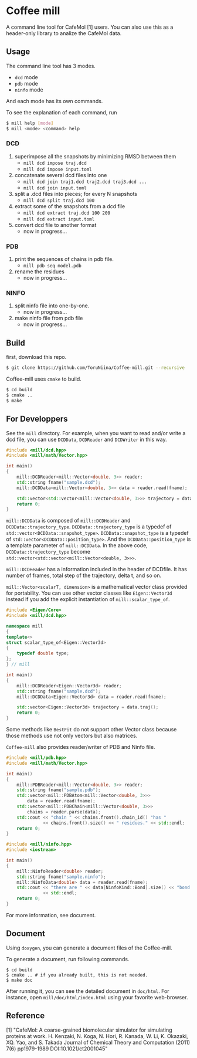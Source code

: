 Coffee mill
====

A command line tool for CafeMol [1] users.
You can also use this as a header-only library to analize the CafeMol data.

## Usage

The command line tool has 3 modes.
- `dcd` mode
- `pdb` mode
- `ninfo` mode

And each mode has its own commands.

To see the explanation of each command, run

```sh
$ mill help [mode]
$ mill <mode> <command> help
```

### DCD

1. superimpose all the snapshots by minimizing RMSD between them
   - `mill dcd impose traj.dcd`
   - `mill dcd impose input.toml`
2. concatenate several dcd files into one
   - `mill dcd join traj1.dcd traj2.dcd traj3.dcd ...`
   - `mill dcd join input.toml`
3. split a .dcd files into pieces; for every N snapshots
   - `mill dcd split traj.dcd 100`
4. extract some of the snapshots from a dcd file
   - `mill dcd extract traj.dcd 100 200`
   - `mill dcd extract input.toml`
5. convert dcd file to another format
   - now in progress...

### PDB

1. print the sequences of chains in pdb file.
   - `mill pdb seq model.pdb`
2. rename the residues
   - now in progress...

### NINFO

1. split ninfo file into one-by-one.
   - now in progress...
2. make ninfo file from pdb file
   - now in progress...

## Build

first, download this repo.

```sh
$ git clone https://github.com/ToruNiina/Coffee-mill.git --recursive
```

Coffee-mill uses `cmake` to build.

```sh
$ cd build
$ cmake ..
$ make
```

## For Developpers

See the `mill` directory. For example, when you want to read and/or write
a dcd file, you can use `DCDData`, `DCDReader` and `DCDWriter` in this way.

```cpp
#include <mill/dcd.hpp>
#include <mill/math/Vector.hpp>

int main()
{
    mill::DCDReader<mill::Vector<double, 3>> reader;
    std::string fname("sample.dcd");
    mill::DCDData<mill::Vector<double, 3>> data = reader.read(fname);

    std::vector<std::vector<mill::Vector<double, 3>>> trajectory = data.traj();
    return 0;
}
```

`mill::DCDData` is composed of `mill::DCDHeader` and `DCDData::trajectory_type`.
`DCDData::trajectory_type` is a typedef of `std::vector<DCDData::snapshot_type>`.
`DCDData::snapshot_type` is a typedef of `std::vector<DCDData::position_type>`.
And the `DCDData::position_type` is a template parameter of `mill::DCDData`.
In the above code, `DCDData::trajectory_type` become `std::vector<std::vector<mill::Vector<double, 3>>>`.

`mill::DCDHeader` has a information included in the header of DCDfile.
It has number of frames, total step of the trajectory, delta t, and so on.

`mill::Vector<scalarT, dimension>` is a mathematical vector class provided 
for portability. You can use other vector classes like `Eigen::Vector3d` instead
if you add the explicit instantiation of `mill::scalar_type_of`.

```cpp
#include <Eigen/Core>
#include <mill/dcd.hpp>

namespace mill
{
template<>
struct scalar_type_of<Eigen::Vector3d>
{
    typedef double type;
};
} // mill

int main()
{
    mill::DCDReader<Eigen::Vector3d> reader;
    std::string fname("sample.dcd");
    mill::DCDData<Eigen::Vector3d> data = reader.read(fname);

    std::vector<Eigen::Vector3d> trajectory = data.traj();
    return 0;
}
```

Some methods like `BestFit` do not support other Vector class because those
methods use not only vectors but also matrices.

`Coffee-mill` also provides reader/writer of PDB and Ninfo file.

```cpp
#include <mill/pdb.hpp>
#include <mill/math/Vector.hpp>

int main()
{
    mill::PDBReader<mill::Vector<double, 3>> reader;
    std::string fname("sample.pdb");
    std::vector<mill::PDBAtom<mill::Vector<double, 3>>>
        data = reader.read(fname);
    std::vector<mill::PDBChain<mill::Vector<double, 3>>>
        chains = reader.parse(data);
    std::cout << "chain " << chains.front().chain_id() "has "
              << chains.front().size() << " residues." << std::endl;
    return 0;
}
```

```cpp
#include <mill/ninfo.hpp>
#include <iostream>

int main()
{
    mill::NinfoReader<double> reader;
    std::string fname("sample.ninfo");
    mill::NinfoData<double> data = reader.read(fname);
    std::cout << "there are " << data[NinfoKind::Bond].size() << "bond defined."
              << std::endl;
    return 0;
}
```

For more information, see document.

## Document

Using `doxygen`, you can generate a document files of the Coffee-mill.

To generate a document, run following commands.

    $ cd build
    $ cmake .. # if you already built, this is not needed.
    $ make doc

After running it, you can see the detailed document in `doc/html`.
For instance, open `mill/doc/html/index.html` using your favorite web-browser.

## Reference

[1] "CafeMol: A coarse-grained biomolecular simulator for simulating proteins at work. H. Kenzaki, N. Koga, N. Hori, R. Kanada, W. Li, K. Okazaki, XQ. Yao, and S. Takada Journal of Chemical Theory and Computation (2011) 7(6) pp1979-1989 DOI:10.1021/ct2001045"
